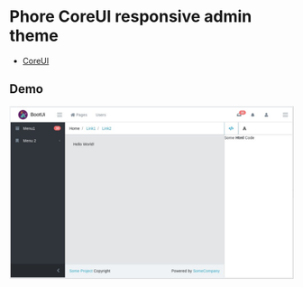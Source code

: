 # Phore CoreUI responsive admin theme

- [CoreUI](https://coreui.io/demo/#main.html) 

## Demo
![Screenshot](doc/screenshot-full.jpg)


